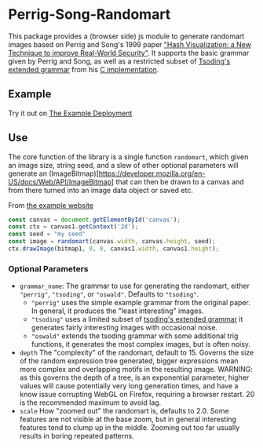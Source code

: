 
# Perrig-Song-Randomart

This package provides a (browser side) js module to generate randomart images
based on Perrig and Song's 1999 paper ["Hash Visualization: a New Technique to
improve Real-World Security"](https://people.eecs.berkeley.edu/~dawnsong/papers/randomart.pdf).
It supports the basic grammar given by Perrig and Song, as well as a restricted
subset of [Tsoding's](https://github.com/tsoding) 
[extended grammar](https://github.com/tsoding/randomart/blob/main/grammar.bnf) 
from his [C implementation](https://github.com/tsoding/randomart). 

## Example
Try it out on [The Example Deployment](https://james-oswald.github.io/Perrig-Song-Randomart/)

## Use

The core function of the library is a single function `randomart`, which
given an image size, string seed, and a slew of other optional parameters will generate an (ImageBitmap)[https://developer.mozilla.org/en-US/docs/Web/API/ImageBitmap] that can then be drawn to a canvas and from there turned into an image data object or saved etc.

From [the example website](https://github.com/James-Oswald/Perrig-Song-Randomart/blob/main/index.html)
```js
const canvas = document.getElementById('canvas');
const ctx = canvas1.getContext('2d');
const seed = "my seed"
const image = randomart(canvas.width, canvas.height, seed);
ctx.drawImage(bitmap1, 0, 0, canvas1.width, canvas1.height);
```

### Optional Parameters
* `grammar_name`: The grammar to use for generating the randomart, either `"perrig"`, `"tsoding"`, or `"oswald"`. Defaults to `"tsoding"`.
  * `"perrig"` uses the simple example grammar from the original paper. In general, it produces the "least interesting" images.
  * `"tsoding"` uses a limited subset of [tsoding's extended grammar](https://github.com/tsoding/randomart/blob/main/grammar.bnf)
     it generates fairly interesting images with occasional noise.
  * `"oswald"` extends the tsoding grammar with some additional trig functions, it generates the most complex images, but is often noisy.
* `depth` The "complexity" of the randomart, default to 15. Governs the size of the random expression tree generated, bigger expressions mean more complex and overlapping motifs in the resulting image.
WARNING: as this governs the depth of a tree, is an exponential parameter, higher values will cause potentially very long
generation times, and have a know issue corrupting WebGL on Firefox, requiring a browser restart. 20 is the recommended maximum to avoid lag. 
* `scale` How "zoomed out" the randomart is, defaults to 2.0. Some features are not visible at the base zoom, but in general interesting features
tend to clump up in the middle. Zooming out too far usually results in boring repeated patterns.

